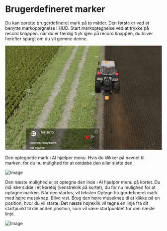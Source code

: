 # Brugerdefineret marker


Du kan oprette brugerdefineret mark på to måder.
Den første er ved at benytte markoptegnelse i HUD.
Start markoptegnelse ved at trykke på record knappen.
når du er færdig tryk igen på record knappen, du bliver herefter spurgt om du vil gemme denne.


![Image](assets/images/recordcustomhelp_0_0_765_510.png)


Den optegnede mark i AI hjælper menu.
Hvis du klikker på navnet til marken, for du nu mulighed for at omdøbe den eller slette den.


![Image](assets/images/donecustomhelp_0_0_765_510.png)


Den næste mulighed er at optegne den inde i AI hjælper menu på kortet.
Du må ikke sidde i et køretøj (venstreklik på kortet), du for nu mulighed for at optagne marken.
Når den startes, vil teksten Optegn brugerdefineret mark med højre museknap. Blive vist.
Brug den højre museknap til at klikke på en position, hvor du vil starte.
Det næste højreklik vil tegne en linje fra dit startpunkt til din anden position, som vil være startpunktet for den næste linje.


![Image](assets/images/drawcustomhelp_0_0_765_510.png)

